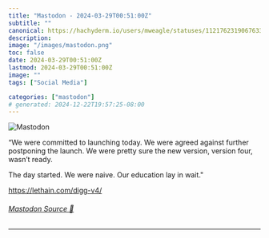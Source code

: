 ```yaml
---
title: "Mastodon - 2024-03-29T00:51:00Z"
subtitle: ""
canonical: https://hachyderm.io/users/mweagle/statuses/112176231906763378
description:
image: "/images/mastodon.png"
toc: false
date: 2024-03-29T00:51:00Z
lastmod: 2024-03-29T00:51:00Z
image: ""
tags: ["Social Media"]

categories: ["mastodon"]
# generated: 2024-12-22T19:57:25-08:00
---
```

![Mastodon](/images/mastodon.png)

<p>“We were committed to launching today. We were agreed against further postponing the launch. We were pretty sure the new version, version four, wasn’t ready.</p><p>The day started. We were naive. Our education lay in wait.&quot;</p><p><a href="https://lethain.com/digg-v4/" target="_blank" rel="nofollow noopener noreferrer" translate="no"><span class="invisible">https://</span><span class="">lethain.com/digg-v4/</span><span class="invisible"></span></a></p>


###### [Mastodon Source 🐘](https://hachyderm.io/@mweagle/112176231906763378)

___
